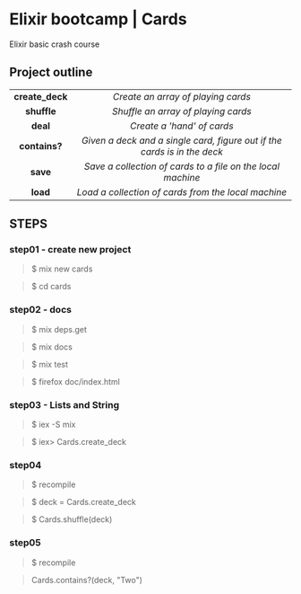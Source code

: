 # Elixir bootcamp | Cards

Elixir basic crash course

## Project outline

|   |   |   
|:-:|:-:|
| **create_deck** | _Create an array of playing cards_ |
| **shuffle**  | _Shuffle an array of playing cards_  |
| **deal** | _Create a 'hand' of cards_  |
| **contains?** | _Given a deck and a single card, figure out if the cards is in the deck_  |
| **save** | _Save a collection of cards to a file on the local machine_  |
| **load** | _Load a collection of cards from the local machine_ |


## STEPS

### step01 - create new project

> $ mix new cards

> $ cd cards

### step02 - docs

> $ mix deps.get

> $ mix docs

> $ mix test

> $ firefox doc/index.html

### step03 - Lists and String

> $ iex -S mix

> $ iex> Cards.create_deck

### step04

> $ recompile

> $ deck = Cards.create_deck

> $ Cards.shuffle(deck)

### step05

> $ recompile

> Cards.contains?(deck, "Two")


